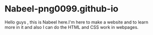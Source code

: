 # Nabeel-png0099.github-io
Hello guys , this is Nabeel here.I'm here to make a website and to learn more in it and also I can do the HTML and CSS work in webpages.  
